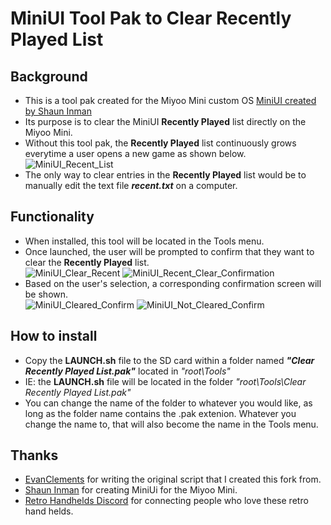 # MiniUI Tool Pak to Clear Recently Played List

## Background
* This is a tool pak created for the Miyoo Mini custom OS [MiniUI created by Shaun Inman](https://github.com/shauninman/MiniUI)
* Its purpose is to clear the MiniUI **Recently Played** list directly on the Miyoo Mini.
* Without this tool pak, the **Recently Played** list continuously grows everytime a user opens a new game as shown below.  
  ![MiniUI_Recent_List](https://user-images.githubusercontent.com/124028871/215833683-17d9c715-d7f7-4d0c-8f6b-88754b8854be.png)
* The only way to clear entries in the **Recently Played** list would be to manually edit the text file ***recent.txt*** on a computer. 

## Functionality
* When installed, this tool will be located in the Tools menu.   
* Once launched, the user will be prompted to confirm that they want to clear the **Recently Played** list.  
	![MiniUI_Clear_Recent](https://user-images.githubusercontent.com/124028871/215842003-ba4f552b-e3ed-43be-9309-ae48f556a3e8.png)
	![MiniUI_Recent_Clear_Confirmation](https://user-images.githubusercontent.com/124028871/215834679-d39482c5-17be-46f6-b86e-3b2a4a71ed39.png)  
* Based on the user's selection, a corresponding confirmation screen will be shown.  
	![MiniUI_Cleared_Confirm](https://user-images.githubusercontent.com/124028871/215876950-04f8cbff-aabd-4131-9c95-1614bb8edd8a.png)
	![MiniUI_Not_Cleared_Confirm](https://user-images.githubusercontent.com/124028871/215876968-b221707d-ffdc-43a4-9f29-dec45f7aa091.png)

  
## How to install
* Copy the **LAUNCH.sh** file to the SD card within a folder named ***"Clear Recently Played List.pak"*** located in *"root\Tools\"*
* IE: the **LAUNCH.sh** file will be located in the folder *"root\Tools\Clear Recently Played List.pak"*  
* You can change the name of the folder to whatever you would like, as long as the folder name contains the .pak extenion. Whatever you change the name to, that will also become the name in the Tools menu.  

## Thanks
* [EvanClements](https://github.com/EvanClements/MiniUI-Clear-Recent) for writing the original script that I created this fork from.
* [Shaun Inman](https://github.com/shauninman/MiniUI) for creating MiniUi for the Miyoo Mini.
* [Retro Handhelds Discord](https://discord.com/invite/retrohandhelds) for connecting people who love these retro hand helds.
